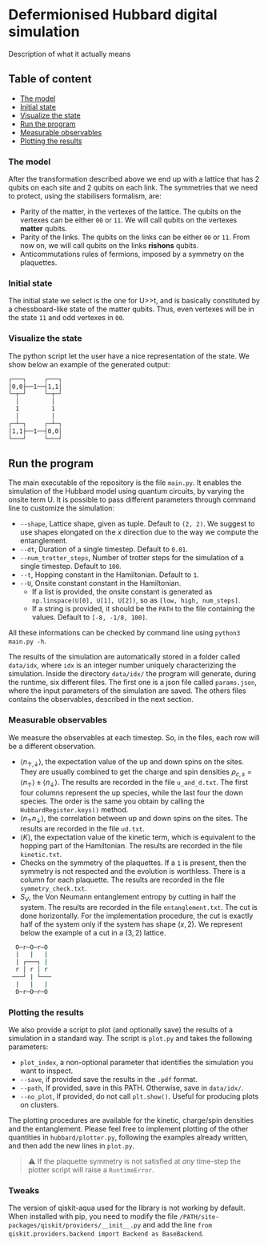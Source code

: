 # Defermionised Hubbard digital simulation

Description of what it actually means

## Table of content

- [The model](#model)
- [Initial state](#initial_state)
- [Visualize the state](#visualize_state)
- [Run the program](#run)
- [Measurable observables](#observables)
- [Plotting the results](#plot)

<div id='model'/>

### The model

After the transformation described above we end up with a lattice that has 2 qubits on
each site and 2 qubits on each link. The symmetries that we need to protect, using the
stabilisers formalism, are:

- Parity of the matter, in the vertexes of the lattice. The qubits on the
  vertexes can be either `00` or `11`. We will call qubits on the vertexes
  **matter** qubits.
- Parity of the links. The qubits on the links can be either `00` or `11`.
  From now on, we will call qubits on the links **rishons** qubits.
- Anticommutations rules of fermions, imposed by a symmetry on the plaquettes.

<div id='initial_state'/>

### Initial state

The initial state we select is the one for U>>t, and is basically
constituted by a chessboard-like state of the matter qubits. Thus, even vertexes will be
in the state `11` and odd vertexes in `00`.

<div id='visualize_state'/>

### Visualize the state

The python script let the user have a nice representation of the state. We show below an
example of the generated output:

```bash
┌───┐     ┌───┐
│0,0├──1──┤1,1│
└─┬─┘     └─┬─┘
  │         │
  1         1
  │         │
┌─┴─┐     ┌─┴─┐
│1,1├──1──┤0,0│
└───┘     └───┘
```

<div id='run'/>

## Run the program

The main executable of the repository is the file `main.py`. It enables the simulation of the Hubbard model using quantum circuits, by varying the onsite term U. It is possible to pass different parameters through command line to customize the simulation:

- `--shape`, Lattice shape, given as tuple. Default to `(2, 2)`. We suggest to use shapes elongated on the $x$ direction due to the way we compute the entanglement.
- `--dt`, Duration of a single timestep. Default to `0.01`.
- `--num_trotter_steps`, Number of trotter steps for the simulation of a single timestep. Default to `100`.
- `--t`, Hopping constant in the Hamiltonian. Default to `1`.
- `--U`, Onsite constant constant in the Hamiltonian.
  - If a list is provided, the onsite constant is generated as `np.linspace(U[0], U[1], U[2])`, so as `[low, high, num_steps]`.
  - If a string is provided, it should be the `PATH` to the file containing the values. Default to `[-8, -1/8, 100]`.

All these informations can be checked by command line using `python3 main.py -h`.

The results of the simulation are automatically stored in a folder called `data/idx`, where `idx` is an integer number uniquely characterizing the simulation. Inside the directory `data/idx/` the program will generate, during the runtime, six different files. The first one is a json file called `params.json`, where the input parameters of the simulation are saved. The others files contains the observables, described in the next section.

<div id='observables'/>

### Measurable observables

We measure the observables at each timestep. So, in the files,
each row will be a different observation.

- $\langle n_{\uparrow,\downarrow}\rangle$, the expectation value of the up and down spins on the sites. They are usually combined to get the charge and spin densities $\rho_{c,s}=\langle n_{\uparrow}\rangle \pm \langle n_{\downarrow}\rangle$. The results are recorded in the file `u_and_d.txt`. The first four columns represent the up species, while the last four the down species. The order is the same you obtain by calling the `HubbardRegister.keys()` method.
- $\langle n_{\uparrow}n_{\downarrow}\rangle$, the correlation between up and down spins on the sites. The results are recorded in the file `ud.txt`.
- $\langle K\rangle$, the expectation value of the kinetic term, which is equivalent to the hopping part of the Hamiltonian. The results are recorded in the file `kinetic.txt`.
- Checks on the symmetry of the plaquettes. If a `1` is present, then the symmetry is not respected and the evolution is worthless. There is a column for each plaquette. The results are recorded in the file `symmetry_check.txt`.
- $S_V$, the Von Neumann entanglement entropy by cutting in half the system. The results are recorded in the file `entanglement.txt`. The cut is done horizontally. For the implementation procedure, the cut is exactly half of the system only if the system has shape $(x, 2)$. We represent below the example of a cut in a $(3,2)$ lattice.

```bash
  O─r─O─r─O
  |   |   |
  | ┌───┐ |
  r │ r │ r
 ───┘ | └───
  |   |   |
  O─r─O─r─O
```

<div id='plot'/>

### Plotting the results

We also provide a script to plot (and optionally save) the results of a simulation in a standard way.
The script is `plot.py` and takes the following parameters:

- `plot_index`, a non-optional parameter that identifies the simulation you want to inspect.
- `--save`, if provided save the results in the `.pdf` format.
- `--path`, If provided, save in this PATH. Otherwise, save in `data/idx/`.
- `--no_plot`, If provided, do not call `plt.show()`. Useful for producing plots on clusters.

The plotting procedures are available for the kinetic, charge/spin densities and the entanglement.
Please feel free to implement plotting of the other quantities in `hubbard/plotter.py`, following
the examples already written, and then add the new lines in `plot.py`.

> :warning: If the plaquette symmetry is not satisfied at *any* time-step the plotter script will raise a `RuntimeError`.

### Tweaks

The version of qiskit-aqua used for the library is not working by default.
When installed with pip, you need to modify the file
`/PATH/site-packages/qiskit/providers/__init__.py` and add the line
`from qiskit.providers.backend import Backend as BaseBackend`.

